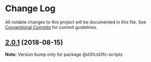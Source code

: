 # Change Log

All notable changes to this project will be documented in this file.
See [Conventional Commits](https://conventionalcommits.org) for commit guidelines.

<a name="2.0.1"></a>
## [2.0.1](https://github.com/d3fc/d3fc-scripts/compare/@d3fc/d3fc-scripts@2.0.0...@d3fc/d3fc-scripts@2.0.1) (2018-08-15)




**Note:** Version bump only for package @d3fc/d3fc-scripts
